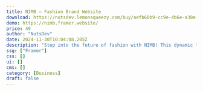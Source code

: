 ```yaml
---
title: NIMB — Fashion Brand Website
download: https://nutsdev.lemonsqueezy.com/buy/aefb60b9-cc9e-4b6e-a38e-7f645f900ea6?aff=YGGpO5
demo: https://nimb.framer.website/
price: 49
author: "NutsDev"
date: 2024-11-30T10:04:08.205Z
description: "Step into the future of fashion with NIMB! This dynamic template blends sustainability and style, effortlessly showcasing your lookbook and mission to engage your audience with a stunning, responsive design."
ssg: ["Framer"]
css: []
ui: []
cms: []
category: [Business]
draft: false
---
```

